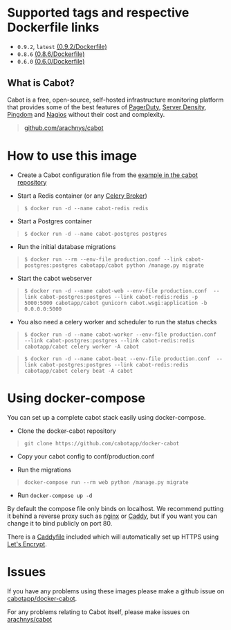 # Supported tags and respective Dockerfile links

- `0.9.2`, `latest` [(0.9.2/Dockerfile)](https://github.com/cabotapp/docker-cabot/blob/master/0.9.2/Dockerfile)
- `0.8.6` [(0.8.6/Dockerfile)](https://github.com/cabotapp/docker-cabot/blob/master/0.8.6/Dockerfile)
- `0.6.0` [(0.6.0/Dockerfile)](https://github.com/cabotapp/docker-cabot/blob/master/0.6.0/Dockerfile)

## What is Cabot?

Cabot is a free, open-source, self-hosted infrastructure monitoring platform that provides some of the best features of [PagerDuty](http://www.pagerduty.com), [Server Density](http://www.serverdensity.com), [Pingdom](http://www.pingdom.com) and [Nagios](http://www.nagios.org) without their cost and complexity.

> [github.com/arachnys/cabot](https://github.com/arachnys/cabot)

# How to use this image

- Create a Cabot configuration file from the [example in the cabot repository](https://github.com/arachnys/cabot/blob/master/conf/production.env.example)

- Start a Redis container (or any [Celery Broker](http://docs.celeryproject.org/en/latest/getting-started/brokers/))

> `$ docker run -d --name cabot-redis redis`

- Start a Postgres container

> `$ docker run -d --name cabot-postgres postgres`

- Run the initial database migrations

> `$ docker run --rm --env-file production.conf --link cabot-postgres:postgres cabotapp/cabot python /manage.py migrate`

- Start the cabot webserver

> `$ docker run -d --name cabot-web --env-file production.conf  --link cabot-postgres:postgres --link cabot-redis:redis -p 5000:5000 cabotapp/cabot gunicorn cabot.wsgi:application -b 0.0.0.0:5000`

- You also need a celery worker and scheduler to run the status checks

> `$ docker run -d --name cabot-worker --env-file production.conf  --link cabot-postgres:postgres --link cabot-redis:redis cabotapp/cabot celery worker -A cabot`

> `$ docker run -d --name cabot-beat --env-file production.conf  --link cabot-postgres:postgres --link cabot-redis:redis cabotapp/cabot celery beat -A cabot`

# Using docker-compose

You can set up a complete cabot stack easily using docker-compose.

- Clone the docker-cabot repository

> `git clone https://github.com/cabotapp/docker-cabot`

- Copy your cabot config to conf/production.conf

- Run the migrations

> `docker-compose run --rm web python /manage.py migrate`

- Run `docker-compose up -d`

By default the compose file only binds on localhost. We recommend putting it behind a reverse proxy such as [nginx](https://www.nginx.com) or [Caddy](https://caddyserver.com/), but if you want you can change it to bind publicly on port 80.

There is a [Caddyfile](https://github.com/cabotapp/docker-cabot/blob/master/Caddyfile) included which will automatically set up HTTPS using [Let's Encrypt](https://letsencrypt.org/).

# Issues

If you have any problems using these images please make a github issue on [cabotapp/docker-cabot](https://github.com/cabotapp/docker-cabot/issues).

For any problems relating to Cabot itself, please make issues on [arachnys/cabot](https://github.com/arachnys/cabot/issues)
